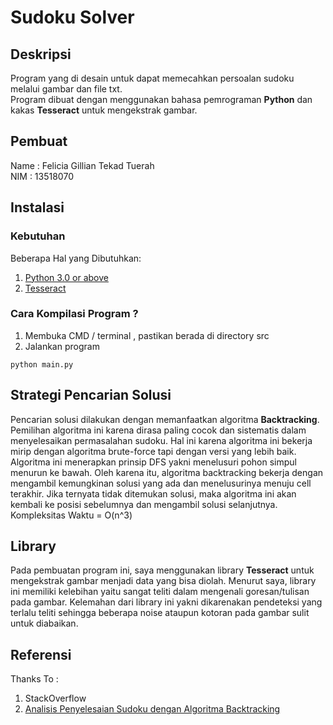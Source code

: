 # Sudoku Solver
## Deskripsi
Program yang di desain untuk dapat memecahkan persoalan sudoku melalui gambar dan file txt.
<br/>
Program dibuat dengan menggunakan bahasa pemrograman **Python** dan kakas **Tesseract** untuk mengekstrak gambar.

## Pembuat
Name : Felicia Gillian Tekad Tuerah
<br/>
NIM : 13518070

## Instalasi
### Kebutuhan
Beberapa Hal yang Dibutuhkan:
1. [Python 3.0 or above](https://www.python.org/)
2. [Tesseract](https://pypi.org/project/pytesseract/)


### Cara Kompilasi Program ?
1. Membuka CMD / terminal , pastikan berada di directory src
2. Jalankan program
```
python main.py
```
## Strategi Pencarian Solusi
Pencarian solusi dilakukan dengan memanfaatkan algoritma **Backtracking**. Pemilihan algoritma ini karena dirasa paling cocok dan sistematis dalam menyelesaikan permasalahan sudoku. Hal ini karena algoritma ini bekerja mirip dengan algoritma brute-force tapi dengan versi yang lebih baik. Algoritma ini menerapkan prinsip DFS yakni menelusuri pohon simpul menurun ke bawah. Oleh karena itu, algoritma backtracking bekerja dengan mengambil kemungkinan solusi yang ada dan menelusurinya menuju cell terakhir. Jika ternyata tidak ditemukan solusi, maka algoritma ini akan kembali ke posisi sebelumnya dan mengambil solusi selanjutnya.
<br/>
Kompleksitas Waktu = O(n^3)

## Library
Pada pembuatan program ini, saya menggunakan library **Tesseract** untuk mengekstrak gambar menjadi data yang bisa diolah. Menurut saya, library ini memiliki kelebihan yaitu sangat teliti dalam mengenali goresan/tulisan pada gambar. Kelemahan dari library ini yakni dikarenakan pendeteksi yang terlalu teliti sehingga beberapa noise ataupun kotoran pada gambar sulit untuk diabaikan.

## Referensi
Thanks To :
1. StackOverflow
2. [Analisis Penyelesaian Sudoku dengan Algoritma Backtracking](http://stmikasia.ac.id/laravel-filemanager/files/shares/5976b38e60cb2.pdf)